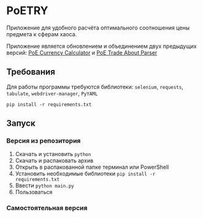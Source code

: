 # PoETRY

Приложение для удобного расчёта оптимального соотношения цены предмета к сферам хаоса.

Приложение является обновлением и объединением двух предыдущих
версий: [PoE Currency Calculator](https://github.com/proDreams/PoE-Currency-Calculator)
и [PoE Trade About Parser](https://github.com/proDreams/PoE-Trade-About-Parser)

## Требования

Для работы программы требуются библиотеки: `selenium`, `requests`, `tabulate`, `webdriver-manager`, `PyYAML`

```commandline
pip install -r requirements.txt
```

## Запуск
### Версия из репозитория
1. Скачать и установить `python`
2. Скачать и распаковать архив
3. Открыть в распакованной папке терминал или PowerShell
4. Установить необходимые библиотеки `pip install -r requirements.txt`
5. Ввести `python main.py`
6. Пользоваться

### Самостоятельная версия
